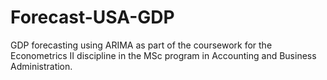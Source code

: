 # Forecast-USA-GDP
GDP forecasting using ARIMA as part of the coursework for the Econometrics II discipline in the MSc program in Accounting and Business Administration.
